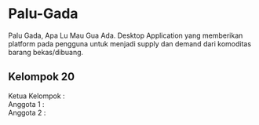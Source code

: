 # Palu-Gada
Palu Gada, Apa Lu Mau Gua Ada. Desktop Application yang memberikan platform pada pengguna untuk menjadi supply dan demand dari komoditas barang bekas/dibuang.

## Kelompok 20
Ketua Kelompok : <br/>
Anggota 1 : <br/>
Anggota 2 : <br/>
